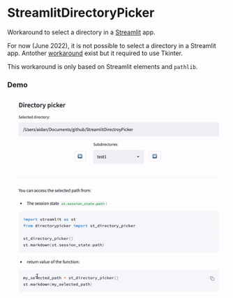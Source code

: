 # StreamlitDirectoryPicker

Workaround to select a directory in a [Streamlit](https://streamlit.io/) app.

For now (June 2022), it is not possible to select a directory in a Streamlit app. Antother [workaround](https://github.com/streamlit/streamlit/issues/1019) exist but it required to use Tkinter. 

This workaround is only based on Streamlit elements and `pathlib`.

### Demo

![](./dierctory_picker_demo.gif)


